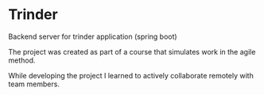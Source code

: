 # Trinder

Backend server for trinder application (spring boot)

The project was created as part of a course that simulates work in the agile method.

While developing the project I learned to actively collaborate remotely with team members.
